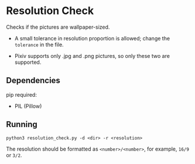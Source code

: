 # Resolution Check

Checks if the pictures are wallpaper-sized.

- A small tolerance in resolution proportion is allowed; change the `tolerance` in the file.

- Pixiv supports only .jpg and .png pictures, so only these two are supported.

## Dependencies

pip required:

- PIL (Pillow)

## Running

```shell
python3 resolution_check.py -d <dir> -r <resolution>
```

The resolution should be formatted as `<number>/<number>`, for example, `16/9` or `3/2`.